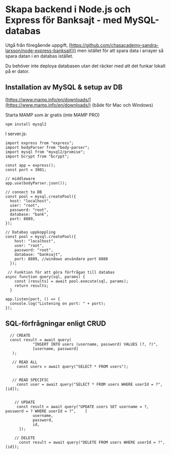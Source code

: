 # Skapa backend i Node.js och Express för Banksajt - med MySQL-databas

Utgå från föregående uppgift, [https://github.com/chasacademy-sandra-larsson/node-express-banksajt]()
men istället för att spara data i arrayer så spara datan i en databas istället.

Du behöver inte deploya databasen utan det räcker med att det funkar lokalt på er dator.

## Installation av MySQL & setup av DB

[https://www.mamp.info/en/downloads/](https://www.mamp.info/en/downloads/) (både för Mac och Windows)

Starta MAMP som är gratis (inte MAMP PRO)

```
npm install mysql2
```

I server.js: 

```
import express from "express";
import bodyParser from "body-parser";
import mysql from "mysql2/promise";
import bcrypt from "bcrypt";

const app = express();
const port = 3001;

// middleware
app.use(bodyParser.json());

// connect to DB
const pool = mysql.createPool({
  host: "localhost",
  user: "root",
  password: "root",
  database: "bank",
  port: 8889,
});

// Databas uppkoppling
const pool = mysql.createPool({
    host: "localhost",
    user: "root",
    password: "root",
    database: "banksajt",
    port: 8889, //windows användare port 8888
  });

 // Funktion för att göra förfrågan till databas
async function query(sql, params) {
    const [results] = await pool.execute(sql, params);
    return results;
  }

app.listen(port, () => {
  console.log("Listening on port: " + port);
});
```

## SQL-förfrågningar enligt CRUD

```
  // CREATE
  const result = await query(
            "INSERT INTO users (username, password) VALUES (?, ?)",
            [username, password]
   );
   
   // READ ALL
     const users = await query("SELECT * FROM users");
  
   
   // READ SPECIFIC       
     const user = await query("SELECT * FROM users WHERE userId = ?", [id]);

        
    // UPDATE
     const result = await query("UPDATE users SET username = ?, password = ? WHERE userId = ?",    [
            username,
            password,
            id,
      ]);
    
    // DELETE
	  const result = await query("DELETE FROM users WHERE userId = ?", [id]);

	        
	        
```

